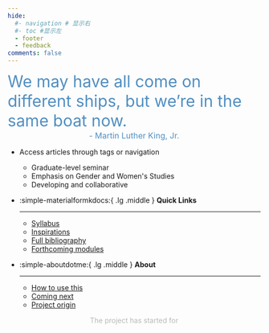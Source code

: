 ```yaml
---
hide:
  #- navigation # 显示右
  #- toc #显示左
  - footer
  - feedback
comments: false
---                               
```


<div><font  color= #518FC1 size=6 class="ml3">We may have all come on different ships, but we’re in the same boat now.</font></div>
<center><font  color= #518FC1 size=3 class="ml3" style='text-align=right'">- Martin Luther King, Jr.</font></center>
<!-- <script src="https://cdnjs.cloudflare.com/ajax/libs/animejs/2.0.2/anime.min.js"></script>-->

<!-- 
<center>
<font  color= #608DBD size=3>
<span id="jinrishici-sentence">正在加载今日诗词....</span>
<script src="https://sdk.jinrishici.com/v2/browser/jinrishici.js" charset="utf-8"></script>
</font>
</center>
-->

<!-- 可选一言 -->
<!-- <center>
<font  color= #608DBD size=3>
<p id="hitokoto">
  <a href="#" id="hitokoto_text" target="_blank"></a>
</p>
<script>
  fetch('https://v1.hitokoto.cn')
    .then(response => response.json())
    .then(data => {
      const hitokoto = document.querySelector('#hitokoto_text')
      hitokoto.href = `https://hitokoto.cn/?uuid=${data.uuid}`
      hitokoto.innerText = data.hitokoto
    })
    .catch(console.error)
</script>
</font>
</center> -->

<div id="rcorners2" >
  <div id="rcorners1">
    <!-- <i class="fa fa-calendar" style="font-size:100"></i> -->
    <body>
      <font color="#4351AF">
        <p class="p1"></p>
<script defer>
    //格式：2020年04月12日 10:20:00 星期二
    function format(newDate) {
        var day = newDate.getDay();
        var y = newDate.getFullYear();
        var m =
            newDate.getMonth() + 1 < 10
                ? "0" + (newDate.getMonth() + 1)
                : newDate.getMonth() + 1;
        var d =
            newDate.getDate() < 10 ? "0" + newDate.getDate() : newDate.getDate();
        var h =
            newDate.getHours() < 10 ? "0" + newDate.getHours() : newDate.getHours();
        var min =
            newDate.getMinutes() < 10
                ? "0" + newDate.getMinutes()
                : newDate.getMinutes();
        var s =
            newDate.getSeconds() < 10
                ? "0" + newDate.getSeconds()
                : newDate.getSeconds();
        var dict = {
            1: "Monday",
            2: "Tuesday",
            3: "Wednesday",
            4: "Thursday",
            5: "Friday",
            6: "Saturday",
            0: "Sunday",
        };
        //var week=["日","一","二","三","四","五","六"]
        return (
            y +
            "/" +
            m +
            "/" +
            d +
            " " +
            h +
            ":" +
            min +
            ":" +
            s +
            " " +
            dict[day]
        );
    }
    var timerId = setInterval(function () {
        var newDate = new Date();
        var p1 = document.querySelector(".p1");
        if (p1) {
            p1.textContent = format(newDate);
        }
    }, 1000);
</script>
      </font>
    </body>
    <!-- <b><span id="time"></span></b> -->
  </div>
  <ul>
    <li>Access articles through tags or navigation</li>
    <ul>
      <li>Graduate-level seminar</li>
      <li>Emphasis on Gender and Women's Studies</li>
      <li>Developing and collaborative</li>
    </ul>
  </ul>
</div>

<!-- - 基于Material for MkDocs美化
- 简洁美观，功能多元化
- 简单易上手，小白配置
- 𝕙𝕒𝕧𝕖 𝕒 𝕘𝕠𝕠𝕕 𝕥𝕚𝕞𝕖 ! -->

<!-- - 快速谈话(1) 联系我(2)
{ .annotate }

1. 点击右下角与我在线交谈.
2. 18939533255

***   ! -->

<!-- <strong>推荐文章:material-book:</strong>

  - [利用Mkdocs部署静态网页至GitHub pages](blog/Mkdocs/mkdocs1.md)
  - [Mkdocs部署配置说明(mkdocs.yml)](blog/Mkdocs/mkdocs2.md)
  - [如何给MKdocs添加友链](blog/websitebeauty/linktech.md)
  - [网站添加Mkdocs博客](blog/Mkdocs/mkdocsblog.md)
  - [Blogger](blog/index.md) -->

<div class="grid cards" markdown>

- :simple-materialformkdocs:{ .lg .middle } __Quick Links__

    ---
  - [Syllabus](develop/syllabus/basics/week1.md)
  - [Inspirations](about/inspirations.md)
  - [Full bibliography](develop/resources/database.md)
  - [Forthcoming modules](develop/syllabus/topics/index.md)

- :simple-aboutdotme:{ .lg .middle } __About__

    ---
  - [How to use this](about/documentation.md)
  - [Coming next](about/whatnext.md)
  - [Project origin](about/origin.md)

</div>

   <body>
        <font color="#B9B9B9">
        <p style="text-align: center; ">
                <span>The project has started for </span>
                <span id='box1'></span>
    </p>
      <div id="box1"></div>
      <script>
        function timingTime(){
          let start = '2024-11-23 22:46:10 '
          let startTime = new Date(start).getTime()
          let currentTime = new Date().getTime()
          let difference = currentTime - startTime
          let m =  Math.floor(difference / (1000))
          let mm = m % 60  // 秒
          let f = Math.floor(m / 60)
          let ff = f % 60 // 分钟
          let s = Math.floor(f/ 60) // 小时
          let ss = s % 24
          let day = Math.floor(s  / 24 ) // 天数
          return day + " days, " + ss + " hours, " + ff + " minutes, " + mm +' seconds, '
        }
        setInterval(()=>{
          document.getElementById('box1').innerHTML = timingTime()
        },1000)
      </script>
      </font>
    </body>

